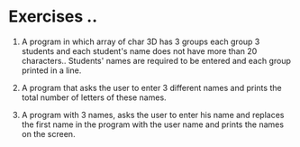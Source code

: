 # Exercises ..

1. A program in which array of char 3D has 3 groups each group 3 students and each student's name does not have more than 20 characters.. Students' names are required to be entered and each group printed in a line.

2. A program that asks the user to enter 3 different names and prints the total number of letters of these names.

3. A program with 3 names, asks the user to enter his name and replaces the first name in the program with the user name and prints the names on the screen.
